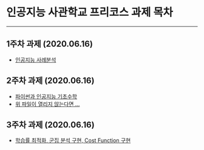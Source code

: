 # 인공지능 사관학교 프리코스 과제 목차
***
## 1주차 과제 (2020.06.16)

 - [인공지능 사례분석](https://github.com/S0Y3on/gj-aischool/blob/master/1%EC%A3%BC%EC%B0%A8_%EA%B3%BC%EC%A0%9C.ipynb)

## 2주차 과제 (2020.06.16)

 - [파이썬과 인공지능 기초수학](https://github.com/S0Y3on/gj-aischool/blob/master/2%E1%84%8C%E1%85%AE%E1%84%8E%E1%85%A1%E1%84%80%E1%85%AA%E1%84%8C%E1%85%A6.ipynb)
 - [위 파일이 열리지 않는다면 ... ](https://nbviewer.jupyter.org/github/S0Y3on/gj-aischool/blob/master/2%E1%84%8C%E1%85%AE%E1%84%8E%E1%85%A1%E1%84%80%E1%85%AA%E1%84%8C%E1%85%A6.ipynb)
 
## 3주차 과제 (2020.06.16)

 - [학습률 최적화, 군집 분석 구현, Cost Function 구현](https://github.com/S0Y3on/gj-aischool/blob/master/3%EC%A3%BC%EC%B0%A8_%EA%B3%BC%EC%A0%9C.ipynb)
